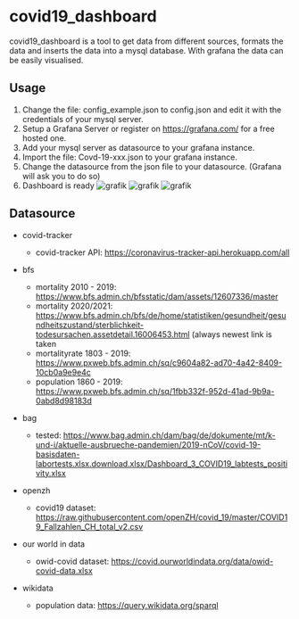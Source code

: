 # covid19_dashboard

covid19_dashboard is a tool to get data from different sources, formats the data and inserts the data into a mysql database. 
With grafana the data can be easily visualised. 

## Usage

1. Change the file: config_example.json to config.json and edit it with the credentials of your mysql server. 
2. Setup a Grafana Server or register on https://grafana.com/ for a free hosted one. 
3. Add your mysql server as datasource to your grafana instance. 
4. Import the file: Covd-19-xxx.json to your grafana instance. 
5. Change the datasource from the json file to your datasource. (Grafana will ask you to do so)
6. Dashboard is ready 
![grafik](https://user-images.githubusercontent.com/35539054/111668217-d2f69c00-8815-11eb-95fe-ea871c722606.png)
![grafik](https://user-images.githubusercontent.com/35539054/111668873-8495cd00-8816-11eb-89a0-3c97ca09bfdd.png)
![grafik](https://user-images.githubusercontent.com/35539054/111669040-ae4ef400-8816-11eb-974c-4539b7148c97.png)

## Datasource
- covid-tracker
  - covid-tracker API: https://coronavirus-tracker-api.herokuapp.com/all 

- bfs
  - mortality 2010 - 2019: https://www.bfs.admin.ch/bfsstatic/dam/assets/12607336/master
  - mortality 2020/2021: https://www.bfs.admin.ch/bfs/de/home/statistiken/gesundheit/gesundheitszustand/sterblichkeit-todesursachen.assetdetail.16006453.html (always newest link is taken
  - mortalityrate 1803 - 2019: https://www.pxweb.bfs.admin.ch/sq/c9604a82-ad70-4a42-8409-10cb0a9e9e4c
  - population 1860 - 2019: https://www.pxweb.bfs.admin.ch/sq/1fbb332f-952d-41ad-9b9a-0abd8d98183d

- bag
  - tested: https://www.bag.admin.ch/dam/bag/de/dokumente/mt/k-und-i/aktuelle-ausbrueche-pandemien/2019-nCoV/covid-19-basisdaten-labortests.xlsx.download.xlsx/Dashboard_3_COVID19_labtests_positivity.xlsx 

- openzh
  - covid19 dataset: https://raw.githubusercontent.com/openZH/covid_19/master/COVID19_Fallzahlen_CH_total_v2.csv 

- our world in data
  - owid-covid dataset: https://covid.ourworldindata.org/data/owid-covid-data.xlsx

- wikidata 
  - population data: https://query.wikidata.org/sparql
